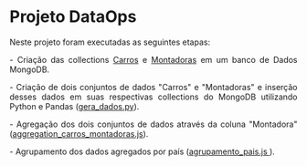 # Projeto DataOps

Neste projeto foram executadas as seguintes etapas:
<p style="text-align: justify;">
    - Criação das collections <a href="https://github.com/igorvgp/avaliacao_spro/blob/main/Carros.csv">Carros</a> e <a href="https://github.com/igorvgp/avaliacao_spro/blob/main/Montadoras.csv">Montadoras</a> em um banco de Dados MongoDB.</p>
<p style="text-align: justify;">
    - Criação de dois conjuntos de dados "Carros" e "Montadoras" e inserção desses dados em suas respectivas collections do MongoDB utilizando Python e Pandas (<a href="https://github.com/igorvgp/avaliacao_spro/blob/main/gera_dados.py">gera_dados.py</a>).</p>
<p style="text-align: justify;">
    - Agregação dos dois conjuntos de dados através da coluna "Montadora" (<a href="https://github.com/igorvgp/avaliacao_spro/blob/main/aggregation_carros_montadoras.js">aggregation_carros_montadoras.js</a>).</p>
<p style="text-align: justify;">
    - Agrupamento dos dados agregados por país (<a href="https://github.com/igorvgp/avaliacao_spro/blob/main/agrupamento_pais.js">agrupamento_pais.js </a>).
</p>
